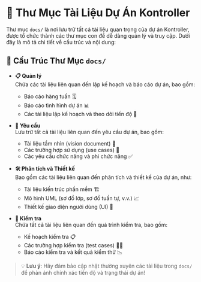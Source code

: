 # 📂 Thư Mục Tài Liệu Dự Án Kontroller

Thư mục `docs/` là nơi lưu trữ tất cả tài liệu quan trọng của dự án Kontroller, được tổ chức thành các thư mục con để dễ dàng quản lý và truy cập. Dưới đây là mô tả chi tiết về cấu trúc và nội dung:

## 📑 Cấu Trúc Thư Mục `docs/`

- **📋 Quản lý**  
  Chứa các tài liệu liên quan đến lập kế hoạch và báo cáo dự án, bao gồm:  
  - Báo cáo hàng tuần 🗓️  
  - Báo cáo tình hình dự án 📊  
  - Các tài liệu lập kế hoạch và theo dõi tiến độ 📅  

- **📜 Yêu cầu**  
  Lưu trữ tất cả tài liệu liên quan đến yêu cầu dự án, bao gồm:  
  - Tài liệu tầm nhìn (vision document) 🌟  
  - Các trường hợp sử dụng (use cases) 📝  
  - Các yêu cầu chức năng và phi chức năng ✅  

- **🛠️ Phân tích và Thiết kế**  
  Bao gồm các tài liệu liên quan đến phân tích và thiết kế của dự án, như:  
  - Tài liệu kiến trúc phần mềm 🏗️  
  - Mô hình UML (sơ đồ lớp, sơ đồ tuần tự, v.v.) 📈  
  - Thiết kế giao diện người dùng (UI) 🎨  

- **🧪 Kiểm tra**  
  Chứa tất cả tài liệu liên quan đến quá trình kiểm tra, bao gồm:  
  - Kế hoạch kiểm tra 📋  
  - Các trường hợp kiểm tra (test cases) 🕵️‍♂️  
  - Báo cáo kiểm tra và kết quả kiểm thử 📉  

> 💡 **Lưu ý**: Hãy đảm bảo cập nhật thường xuyên các tài liệu trong `docs/` để phản ánh chính xác tiến độ và trạng thái dự án!
